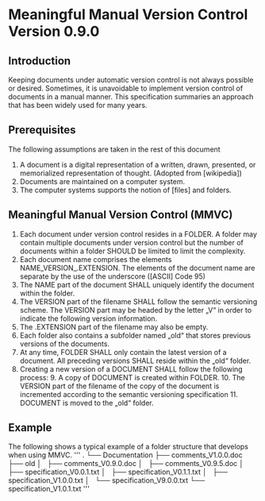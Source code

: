 # Meaningful Manual Version Control Version 0.9.0
## Introduction
Keeping documents under automatic version control is not always possible or desired. Sometimes, it is unavoidable to implement version control of documents in a manual manner. 
This specification summaries an approach that has been widely used for many years. 

## Prerequisites
The following assumptions are taken in the rest of this document
1. A document is a digital representation of a written, drawn, presented, or memorialized representation of thought. (Adopted from  [wikipedia])
2. Documents are maintained on a computer system.
3. The computer systems supports the notion of [files] and folders. 
## Meaningful Manual Version Control (MMVC)
1. Each document under version control resides in a FOLDER. A folder may contain multiple documents under version control but the number of documents within a folder SHOULD be limited to limit the complexity. 
2. Each document name comprises the elements NAME\_VERSION\_.EXTENSION. The elements of the document name are separate by the use of the underscore ([ASCII] Code 95)
3. The NAME part of the document SHALL uniquely identify the document within the folder. 
4. The VERSION part of the filename SHALL follow the semantic versioning scheme. The VERSION part may be headed by the letter „V“ in order to indicate the following version information. 
5. The .EXTENSION part of the filename may also be empty. 
6. Each folder also contains a subfolder named „old“ that stores previous versions of the documents. 
7. At any time, FOLDER SHALL only contain the latest version of a document. All preceding versions SHALL reside within the „old“ folder. 
8. Creating a new version of a DOCUMENT SHALL follow the following process:
	9.  A copy of DOCUMENT is created within FOLDER. 
	10. The VERSION part of the filename of the copy of the document is incremented according to the semantic versioning specification
	11. DOCUMENT is moved to the „old“ folder. 

## Example
The following shows a typical example of a folder structure that develops when using MMVC. 
'''
.
└── Documentation
	├── comments_V1.0.0.doc
	├── old
	│   ├── comments_V0.9.0.doc
	│   ├── comments_V0.9.5.doc
	│   ├── specification_V0.0.1.txt
	│   ├── specification_V0.1.1.txt
	│   ├── specification_V1.0.0.txt
	│   └── specification_V9.0.0.txt
	└── specification_V1.0.1.txt
  '''
